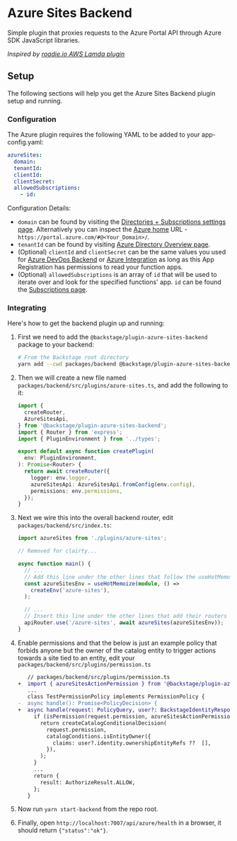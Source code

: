 # Azure Sites Backend

Simple plugin that proxies requests to the Azure Portal API through Azure SDK JavaScript libraries.

_Inspired by [roadie.io AWS Lamda plugin](https://roadie.io/backstage/plugins/aws-lambda/)_

## Setup

The following sections will help you get the Azure Sites Backend plugin setup and running.

### Configuration

The Azure plugin requires the following YAML to be added to your app-config.yaml:

```yaml
azureSites:
  domain:
  tenantId:
  clientId:
  clientSecret:
  allowedSubscriptions:
    - id:
```

Configuration Details:

- `domain` can be found by visiting the [Directories + Subscriptions settings page](https://portal.azure.com/#settings/directory). Alternatively you can inspect the [Azure home](https://portal.azure.com/#home) URL - `https://portal.azure.com/#@<Your_Domain>/`.
- `tenantId` can be found by visiting [Azure Directory Overview page](https://portal.azure.com/#blade/Microsoft_AAD_IAM/ActiveDirectoryMenuBlade).
- (Optional) `clientId` and `clientSecret` can be the same values you used for [Azure DevOps Backend](https://github.com/backstage/backstage/tree/master/plugins/azure-devops-backend) or [Azure Integration](https://backstage.io/docs/integrations/azure/org#app-registration) as long as this App Registration has permissions to read your function apps.
- (Optional) `allowedSubscriptions` is an array of `id` that will be used to iterate over and look for the specified functions' app. `id` can be found the [Subscriptions page](https://portal.azure.com/#view/Microsoft_Azure_Billing/SubscriptionsBlade).

### Integrating

Here's how to get the backend plugin up and running:

1. First we need to add the `@backstage/plugin-azure-sites-backend` package to your backend:

   ```sh
   # From the Backstage root directory
   yarn add --cwd packages/backend @backstage/plugin-azure-sites-backend
   ```

2. Then we will create a new file named `packages/backend/src/plugins/azure-sites.ts`, and add the following to it:

   ```ts
   import {
     createRouter,
     AzureSitesApi,
   } from '@backstage/plugin-azure-sites-backend';
   import { Router } from 'express';
   import { PluginEnvironment } from '../types';

   export default async function createPlugin(
     env: PluginEnvironment,
   ): Promise<Router> {
     return await createRouter({
       logger: env.logger,
       azureSitesApi: AzureSitesApi.fromConfig(env.config),
       permissions: env.permissions,
     });
   }
   ```

3. Next we wire this into the overall backend router, edit `packages/backend/src/index.ts`:

   ```ts
   import azureSites from './plugins/azure-sites';

   // Removed for clairty...

   async function main() {
     // ...
     // Add this line under the other lines that follow the useHotMemoize pattern
     const azureSitesEnv = useHotMemoize(module, () =>
       createEnv('azure-sites'),
     );

     // ...
     // Insert this line under the other lines that add their routers to apiRouter in the same way
     apiRouter.use('/azure-sites', await azureSites(azureSitesEnv));
   }
   ```

4. Enable permissions and that the below is just an example policy that forbids anyone but the owner of the catalog entity to trigger actions towards a site tied to an entity, edit your `packages/backend/src/plugins/permission.ts`

   ```diff
      // packages/backend/src/plugins/permission.ts
   +  import { azureSitesActionPermission } from '@backstage/plugin-azure-sites-common';
      ...
      class TestPermissionPolicy implements PermissionPolicy {
   -  async handle(): Promise<PolicyDecision> {
   +  async handle(request: PolicyQuery, user?: BackstageIdentityResponse): Promise<PolicyDecision> {
        if (isPermission(request.permission, azureSitesActionPermission)) {
          return createCatalogConditionalDecision(
            request.permission,
            catalogConditions.isEntityOwner({
              claims: user?.identity.ownershipEntityRefs ??  [],
            }),
          );
        }
        ...
        return {
          result: AuthorizeResult.ALLOW,
        };
      }
   ```

5. Now run `yarn start-backend` from the repo root.

6. Finally, open `http://localhost:7007/api/azure/health` in a browser, it should return `{"status":"ok"}`.
